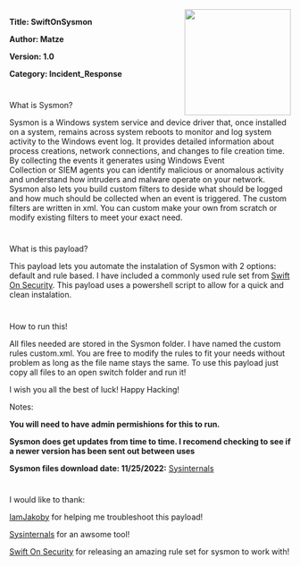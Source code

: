 <img align="right" width="190" height="190" src="https://github.com/matze-infosec/matze-infosec/blob/main/Assets/Images/Logo_clear_small.png">

**Title: SwiftOnSysmon**

**Author: Matze**

**Version: 1.0**

**Category: Incident_Response**

#

What is Sysmon?

Sysmon is a Windows system service and device driver that, once installed on a system, remains across system reboots to monitor and log system activity to the Windows event log. It provides detailed information about process creations, network connections, and changes to file creation time. By collecting the events it generates using Windows Event Collection or SIEM agents you can identify malicious or anomalous activity and understand how intruders and malware operate on your network. Sysmon also lets you build custom filters to deside what should be logged and how much should be collected when an event is triggered. The custom filters are written in xml. You can custom make your own from scratch or modify existing filters to meet your exact need.
#
What is this payload?

This payload lets you automate the instalation of Sysmon with 2 options: default and rule based. I have included a commonly used rule set from [Swift On Security](https://github.com/SwiftOnSecurity/sysmon-config). This payload uses a powershell script to allow for a quick and clean instalation. 

#
How to run this!

All files needed are stored in the Sysmon folder. I have named the custom rules custom.xml. You are free to modify the rules to fit your needs without problem as long as the file name stays the same. To use this payload just 
copy all files to an open switch folder and run it!

I wish you all the best of luck! Happy Hacking!

Notes:

**You will need to have admin permishions for this to run.**

**Sysmon does get updates from time to time. I recomend checking to see if a newer version has been sent out between uses**

**Sysmon files download date: 11/25/2022:** [Sysinternals](https://learn.microsoft.com/en-us/sysinternals/downloads/sysmon)

#

I would like to thank:

[IamJakoby](https://github.com/I-Am-Jakoby) for helping me troubleshoot this payload!

[Sysinternals](https://learn.microsoft.com/en-us/sysinternals/downloads/sysmon) for an awsome tool!

[Swift On Security](https://github.com/SwiftOnSecurity) for releasing an amazing rule set for sysmon to work with!
